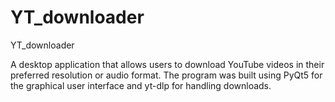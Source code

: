 # YT_downloader
YT_downloader


A desktop application that allows users to download YouTube videos in their preferred resolution or audio format. 
The program was built using PyQt5 for the graphical user interface and yt-dlp for handling downloads.
